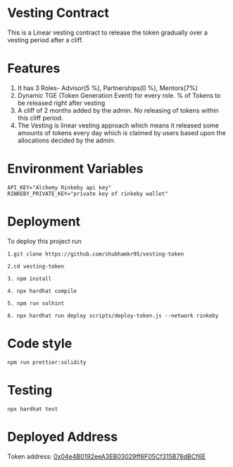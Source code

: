 # Vesting Contract

This is a Linear vesting contract to release the token gradually over a vesting period after a cliff.

# Features

1. It has 3 Roles- Advisor(5 %), Partnerships(0 %), Mentors(7%)
2. Dynamic TGE (Token Generation Event) for every role. % of Tokens to be released right after vesting
3. A cliff of 2 months added by the admin. No releasing of tokens within this cliff period.
4. The Vesting is linear vesting approach which means it released some amounts of tokens every day which is claimed by users based upon the allocations decided by the admin.

# Environment Variables

```
API_KEY="Alchemy Rinkeby api key"
RINKEBY_PRIVATE_KEY="private key of rinkeby wallet"
```

# Deployment

To deploy this project run

```
1.git clone https://github.com/shubhamkr95/vesting-token

2.cd vesting-token

3. npm install

4. npx hardhat compile

5. npm run solhint

6. npx hardhat run deploy scripts/deploy-token.js --network rinkeby

```

# Code style

```
npm run prettier:solidity
```

# Testing

```
npx hardhat test
```

# Deployed Address

Token address: [0x04e4B0192eeA3EB03029ff6F05Cf315B78dBCf6E](https://rinkeby.etherscan.io/address/0x04e4B0192eeA3EB03029ff6F05Cf315B78dBCf6E)
